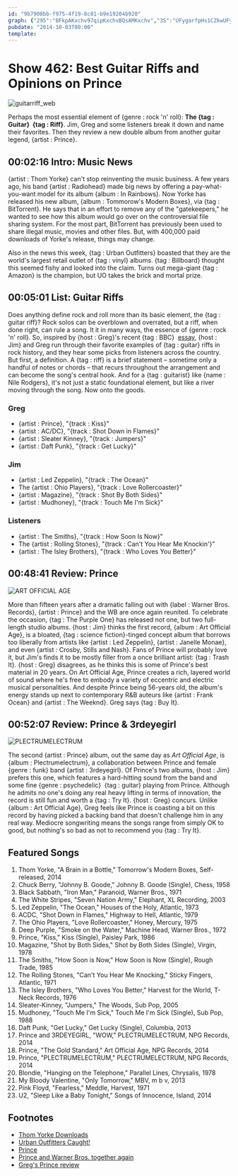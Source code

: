 ```yaml
---
id: "9b7908bb-f975-4f19-8c81-b9e19204b920"
graph: {"295":"BFkpAKxchv97qipKxchvBQsAMKxchv","3S":"UFygarfpHs1CZkwUFygaN1aqEUFygaN1aqEafRxC1CZkwrfpHsFdPooqbG9fFdPoogM8kS","8D":"BHm1GH7IXn3jrd1fYNwGBFkpABMFPhLUYidr2WxmNFdn3dFyGoBGc5NWeiAllsuYptyROlc2qRkzC6xylFF3OozRQ3BDGT0BMSD4EPgaNUt2gjGsmyNJy6lP","2EV":"BFkpABKBvNBKBvNdhnxe8NDt2BKBvNX6cfddhnxe8NDt2aHCGgBHm1Gdhnxe"}
pubdate: "2014-10-03T00:00"
template: 
---
```






# Show 462: Best Guitar Riffs and Opinions on Prince

![guitarriff_web](https://static.soundopinions.org/images/2014/guitarriff_web.jpg)

Perhaps the most essential element of {genre : rock 'n' roll}: **The {tag : Guitar}  {tag : Riff}**. Jim, Greg and some listeners break it down and name their favorites. Then they review a new double album from another guitar legend, {artist : Prince}.



## 00:02:16 Intro: Music News

{artist : Thom Yorke} can't stop reinventing the music business. A few years ago, his band {artist : Radiohead} made big news by offering a pay-what-you-want model for its album {album : In Rainbows}. Now Yorke has released his new album, {album : Tommorow's Modern Boxes}, via {tag : BitTorrent}. He says that in an effort to remove any of the "gatekeepers," he wanted to see how this album would go over on the controversial file sharing system.  For the most part, BitTorrent has previously been used to share illegal music, movies and other files. But, with 400,000 paid downloads of Yorke's release, things may change.

Also in the news this week, {tag : Urban Outfitters} boasted that they are the world's largest retail outlet of {tag : vinyl} albums. {tag : Billboard} thought this seemed fishy and looked into the claim. Turns out mega-giant {tag : Amazon} is the champion, but UO takes the brick and mortal prize.



## 00:05:01 List: Guitar Riffs

Does anything define rock and roll more than its basic element, the {tag : guitar riff}? Rock solos can be overblown and overrated, but a riff, when done right, can rule a song. It it in many ways, the essence of {genre : rock 'n' roll}. So, inspired by {host : Greg}'s recent {tag : BBC}  [essay](http://www.bbc.com/culture/story/20140804-what-is-the-greatest-guitar-riff), {host : Jim} and Greg run through their favorite examples of {tag : guitar} riffs in rock history, and they hear some picks from listeners across the country. But first, a definition. A {tag : riff} is a brief statement – sometime only a handful of notes or chords – that recurs throughout the arrangement and can become the song's central hook. And for a {tag : guitarist} like {name : Nile Rodgers}, it's not just a static foundational element, but like a river moving through the song. Now onto the goods.


### Greg

- {artist : Prince}, "{track : Kiss}"
- {artist : AC/DC}, "{track : Shot Down in Flames}"
- {artist : Sleater Kinney}, "{track : Jumpers}"
- {artist : Daft Punk}, "{track : Get Lucky}"


### Jim

- {artist : Led Zeppelin}, "{track : The Ocean}"
- The {artist : Ohio Players}, "{track : Love Rollercoaster}"
- {artist : Magazine}, "{track : Shot By Both Sides}"
- {artist : Mudhoney}, "{track : Touch Me I'm Sick}"


### Listeners

- {artist : The Smiths}, "{track : How Soon Is Now}"
- The {artist : Rolling Stones}, "{track : Can't You Hear Me Knockin'}"
- {artist : The Isley Brothers}, "{track : Who Loves You Better}"



## 00:48:41 Review: Prince

![ART OFFICIAL AGE](https://static.soundopinions.org/assets/462/2950.jpg)

More than fifteen years after a dramatic falling out with {label : Warner Bros. Records}, {artist : Prince} and the WB are once again reunited. To celebrate the occasion, {tag : The Purple One} has released not one, but two full-length studio albums. {host : Jim} thinks the first record, {album : Art Official Age}, is a bloated, {tag : science fiction}-tinged concept album that borrows too liberally from artists like {artist : Led Zeppelin}, {artist : Janelle Monae}, and even {artist : Crosby, Stills and Nash}. Fans of Prince will probably love it, but Jim's finds it to be mostly filler from a once brilliant artist: {tag : Trash It}. {host : Greg} disagrees, as he thinks this is some of Prince's best material in 20 years. On Art Official Age, Prince creates a rich, layered world of sound where he's free to embody a variety of eccentric and electric musical personalities. And despite Prince being 56-years old, the album's energy stands up next to contemporary R&B auteurs like {artist : Frank Ocean} and {artist : The Weeknd}. Greg says {tag : Buy It}.



## 00:52:07 Review: Prince & 3rdeyegirl

![PLECTRUMELECTRUM](https://static.soundopinions.org/assets/462/2EV0.jpg)

The second {artist : Prince} album, out the same day as *Art Official Age*, is {album : Plectrumelectrum}, a collaboration between Prince and female {genre : funk} band {artist : 3rdeyegirl}. Of Prince's two albums, {host : Jim} prefers this one, which features a hard-hitting sound from the band and some fine {genre : psychedelic}  {tag : guitar} playing from Prince. Although he admits no one's doing any real heavy lifting in terms of innovation, the record is still fun and worth a {tag : Try It}. {host : Greg} concurs. Unlike {album : Art Official Age}, Greg feels like Prince is coasting a bit on this record by having picked a backing band that doesn't challenge him in any real way. Mediocre songwriting means the songs range from simply OK to good, but nothing's so bad as not to recommend you {tag : Try It}.



## Featured Songs

1. Thom Yorke, "A Brain in a Bottle," Tomorrow's Modern Boxes, Self-released, 2014
2. Chuck Berry, "Johnny B. Goode," Johnny B. Goode (Single), Chess, 1958
3. Black Sabbath, "Iron Man," Paranoid, Warner Bros., 1971
4. The White Stripes, "Seven Nation Army," Elephant, XL Recording, 2003
5. Led Zeppelin, "The Ocean," Houses of the Holy, Atlantic, 1973
6. ACDC, "Shot Down in Flames," Highway to Hell, Atlantic, 1979
7. The Ohio Players, "Love Rollercoaster," Honey, Mercury, 1975
8. Deep Purple, "Smoke on the Water," Machine Head, Warner Bros., 1972
9. Prince, "Kiss," Kiss (Single), Paisley Park, 1986
10. Magazine, "Shot by Both Sides," Shot by Both Sides (Single), Virgin, 1978
11. The Smiths, "How Soon is Now," How Soon is Now (Single), Rough Trade, 1985
12. The Rolling Stones, "Can't You Hear Me Knocking," Sticky Fingers, Atlantic, 1971
13. The Isley Brothers, "Who Loves You Better," Harvest for the World, T-Neck Records, 1976
14. Sleater-Kinney, "Jumpers," The Woods, Sub Pop, 2005
15. Mudhoney, "Touch Me I'm Sick," Touch Me I'm Sick (Single), Sub Pop, 1988
16. Daft Punk, "Get Lucky," Get Lucky (Single), Columbia, 2013
17. Prince and 3RDEYEGIRL, "WOW," PLECTRUMELECTRUM, NPG Records, 2014
18. Prince, "The Gold Standard," Art Official Age, NPG Records, 2014
19. Prince, "PLECTRUMELECTRUM," PLECTRUMELECTRUM, NPG Records, 2014
20. Blondie, "Hanging on the Telephone," Parallel Lines, Chrysalis, 1978
21. My Bloody Valentine, "Only Tomorrow," MBV, m b v, 2013
22. Pink Floyd, "Fearless," Meddle, Harvest, 1971
23. U2, "Sleep Like a Baby Tonight," Songs of Innocence, Island, 2014



## Footnotes

- [Thom Yorke Downloads](http://variety.com/2014/digital/news/thom-yorke-solo-album-tomorrows-modern-boxes-downloaded-400000-times-over-weekend-1201316230/)
- [Urban Outfitters Caught!](http://jezebel.com/urban-outfitters-lied-about-being-the-worlds-biggest-vi-1641316819)
- [Prince](http://plectrumelectrum.3rdeyegirl.com/)
- [Prince and Warner Bros. together again](http://www.bbc.com/news/entertainment-arts-27081344)
- [Greg's Prince review](http://www.chicagotribune.com/entertainment/music/kot/ct-prince-reviews-plectrum-art-official-age-20140929-column.html)